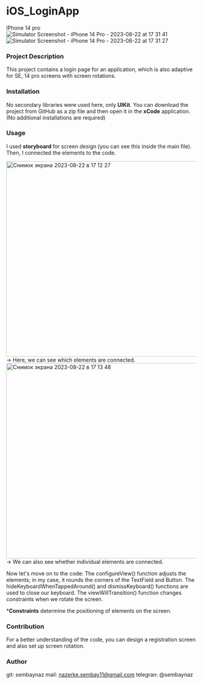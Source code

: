 # iOS_LoginApp

IPhone 14 pro
![Simulator Screenshot - iPhone 14 Pro - 2023-08-22 at 17 31 41](https://github.com/sembaynaz/iOS_LoginApp/assets/96616194/f31029fb-e491-408d-8918-3aeef42f465d)
![Simulator Screenshot - iPhone 14 Pro - 2023-08-22 at 17 31 27](https://github.com/sembaynaz/iOS_LoginApp/assets/96616194/d9c6fe6b-eed0-465e-a5c3-9173a4fb986c)


### Project Description
This project contains a login page for an application, which is also adaptive for SE, 14 pro screens with screen rotations.

### Installation
No secondary libraries were used here, only **UIKit**. You can download the project from GitHub as a zip file and then open it in the **xCode** application. (No additional installations are required)


### Usage
I used **storyboard** for screen design (you can see this inside the main file). Then, I connected the elements to the code.

<img width="518" alt="Снимок экрана 2023-08-22 в 17 12 27" src="https://github.com/sembaynaz/iOS_LoginApp/assets/96616194/f5e9a8cc-e4ce-4d62-b92a-02e5486bc78d">
-> Here, we can see which elements are connected.

<img width="518" alt="Снимок экрана 2023-08-22 в 17 13 48" src="https://github.com/sembaynaz/iOS_LoginApp/assets/96616194/6ad78069-dd9a-4576-9068-de90effe92b8">
-> We can also see whether individual elements are connected.

Now let's move on to the code:
The configureView() function adjusts the elements; in my case, it rounds the corners of the TextField and Button.
The hideKeyboardWhenTappedAround() and dismissKeyboard() functions are used to close our keyboard.
The viewWillTransition() function changes constraints when we rotate the screen.

***Constraints** determine the positioning of elements on the screen.

### Contribution
For a better understanding of the code, you can design a registration screen and also set up screen rotation.

### Author
git: sembaynaz
mail: nazerke.sembay11@gmail.com 
telegran: @sembaynaz
